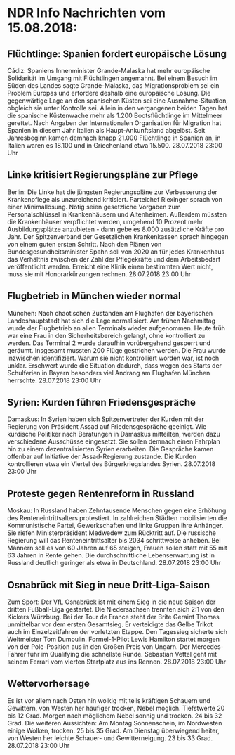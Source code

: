 # NDR Info Nachrichten vom 15.08.2018:


## Flüchtlinge: Spanien fordert europäische Lösung
Cádiz:	Spaniens Innenminister Grande-Malaska hat mehr europäische Solidarität im Umgang mit Flüchtlingen angemahnt. Bei einem Besuch im Süden des Landes sagte Grande-Malaska, das Migrationsproblem sei ein Problem Europas und erfordere deshalb eine europäische Lösung. Die gegenwärtige Lage an den spanischen Küsten sei eine Ausnahme-Situation, obgleich sie unter Kontrolle sei. Allein in den vergangenen beiden Tagen hat die spanische Küstenwache mehr als 1.200 Bootsflüchtlinge im Mittelmeer gerettet. Nach Angaben der Internationalen Organisation für Migration hat Spanien in diesem Jahr Italien als Haupt-Ankunftsland abgelöst. Seit Jahresbeginn kamen demnach knapp 21.000 Flüchtlinge in Spanien an, in Italien waren es 18.100 und in Griechenland etwa 15.500. 28.07.2018 23:00 Uhr 

## Linke kritisiert Regierungspläne zur Pflege
Berlin:	Die Linke hat die jüngsten Regierungspläne zur Verbesserung der Krankenpflege als unzureichend kritisiert. Parteichef Riexinger sprach von einer Minimallösung. Nötig seien gesetzliche Vorgaben zum Personalschlüssel in Krankenhäusern und Altenheimen. Außerdem müssten die Krankenhäuser verpflichtet werden, umgehend 10 Prozent mehr Ausbildungsplätze anzubieten - dann gebe es 8.000 zusätzliche Kräfte pro Jahr. Der Spitzenverband der Gesetzlichen Krankenkassen sprach hingegen von einem guten ersten Schritt. Nach den Plänen von Bundesgesundheitsminister Spahn soll von 2020 an für jedes Krankenhaus das Verhältnis zwischen der Zahl der Pflegekräfte und dem Arbeitsbedarf veröffentlicht werden. Erreicht eine Klinik einen bestimmten Wert nicht, muss sie mit Honorarkürzungen rechnen. 28.07.2018 23:00 Uhr 

## Flugbetrieb in München wieder normal
München: Nach chaotischen Zuständen am Flughafen der bayerischen Landeshauptstadt hat sich die Lage normalisiert. Am frühen Nachmittag wurde der Flugbetrieb an allen Terminals wieder aufgenommen. Heute früh war eine Frau in den Sicherheitsbereich gelangt, ohne kontrolliert zu werden. Das Terminal 2 wurde daraufhin vorübergehend gesperrt und geräumt. Insgesamt mussten 200 Flüge gestrichen werden. Die Frau wurde inzwischen identifiziert. Warum sie nicht kontrolliert worden war, ist noch unklar. Erschwert wurde die Situation dadurch, dass wegen des Starts der Schulferien in Bayern besonders viel Andrang am Flughafen München herrschte. 28.07.2018 23:00 Uhr 

## Syrien: Kurden führen Friedensgespräche
Damaskus: In Syrien haben sich Spitzenvertreter der Kurden mit der Regierung von Präsident Assad auf Friedensgespräche geeinigt. Wie kurdische Politiker nach Beratungen in Damaskus mitteilten, werden dazu verschiedene Ausschüsse eingesetzt. Sie sollen demnach einen Fahrplan hin zu einem dezentralisierten Syrien erarbeiten. Die Gespräche kamen offenbar auf Initiative der Assad-Regierung zustande. Die Kurden kontrollieren etwa ein Viertel des Bürgerkriegslandes Syrien. 28.07.2018 23:00 Uhr 

## Proteste gegen Rentenreform in Russland
Moskau: In Russland haben Zehntausende Menschen gegen eine Erhöhung des Renteneintrittsalters protestiert. In zahlreichen Städten mobilisierten die Kommunistische Partei, Gewerkschaften und linke Gruppen ihre Anhänger. Sie riefen Ministerpräsident Medwedew zum Rücktritt auf. Die russische Regierung will das Renteneintrittsalter bis 2034 schrittweise anheben. Bei Männern soll es von 60 Jahren auf 65 steigen, Frauen sollen statt mit 55 mit 63 Jahren in Rente gehen. Die durchschnittliche Lebenserwartung ist in Russland deutlich geringer als etwa in Deutschland. 28.07.2018 23:00 Uhr 

## Osnabrück mit Sieg in neue Dritt-Liga-Saison
Zum Sport: Der VfL Osnabrück ist mit einem Sieg in die neue Saison der dritten Fußball-Liga gestartet. Die Niedersachsen trennten sich 2:1 von den Kickers Würzburg. Bei der Tour de France steht der Brite Geraint Thomas unmittelbar vor dem ersten Gesamtsieg. Er verteidigte das Gelbe Trikot auch im Einzelzeitfahren der vorletzten Etappe. Den Tagessieg sicherte sich Weltmeister Tom Dumoulin. Formel-1-Pilot Lewis Hamilton startet morgen von der Pole-Position aus in den Großen Preis von Ungarn. Der Mercedes-Fahrer fuhr im Qualifying die schnellste Runde. Sebastian Vettel geht mit seinem Ferrari vom vierten Startplatz aus ins Rennen. 28.07.2018 23:00 Uhr 

## Wettervorhersage
Es ist vor allem nach Osten hin wolkig mit teils kräftigen Schauern und Gewittern, von Westen her häufiger trocken, Nebel möglich. Tiefstwerte 20 bis 12 Grad. Morgen nach möglichem Nebel sonnig und trocken. 24 bis 32 Grad. Die weiteren Aussichten:
Am Montag Sonnenschein, im Nordwesten einige Wolken, trocken. 25 bis 35 Grad. Am Dienstag überwiegend heiter, von Westen her leichte Schauer- und Gewitterneigung. 23 bis 33 Grad. 28.07.2018 23:00 Uhr 

